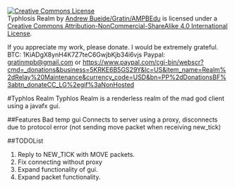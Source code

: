 [![Creative Commons License](https://i.creativecommons.org/l/by-nc-sa/4.0/88x31.png)](http://creativecommons.org/licenses/by-nc-sa/4.0/)  
<span xmlns:dct="http://purl.org/dc/terms/" href="http://purl.org/dc/dcmitype/Dataset" property="dct:title" rel="dct:type">Typhlosis Realm</span> by [Andrew Bueide/Gratin/AMPBEdu](https://github.com/AMPBEdu/) is licensed under a [Creative Commons Attribution-NonCommercial-ShareAlike 4.0 International License](http://creativecommons.org/licenses/by-nc-sa/4.0/).

If you appreciate my work, please donate. I would be extremely grateful.
BTC: 1KiADgX8ynH4K7Z7teC6GwjbKjb34i6vjs
Paypal: <email>gratinmpb@gmail.com or <url>https://www.paypal.com/cgi-bin/webscr?cmd=_donations&business=5KRKE6B5GS29Y&lc=US&item_name=Realm%2dRelay%20Maintenance&currency_code=USD&bn=PP%2dDonationsBF%3abtn_donateCC_LG%2egif%3aNonHosted</url>

#Typhlos Realm
Typhlos Realm is a renderless realm of the mad god client using a javafx gui.

##Features
Bad temp gui
Connects to server using a proxy, disconnects due to protocol error (not sending move packet when receiving new_tick)

##TODOList
1. Reply to NEW_TICK with MOVE packets.
2. Fix connecting without proxy
2. Expand functionality of gui.
3. Expand packet functionality.
